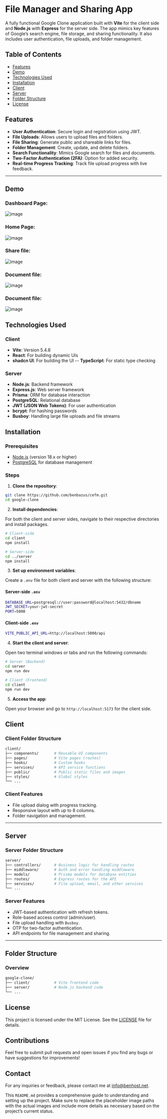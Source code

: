 # File Manager and Sharing App

A fully functional Google Clone application built with **Vite** for the client side and **Node.js** with **Express** for the server side. The app mimics key features of Google’s search engine, file storage, and sharing functionality. It also includes user authentication, file uploads, and folder management.

## Table of Contents

- [Features](#features)
- [Demo](#demo)
- [Technologies Used](#technologies-used)
- [Installation](#installation)
- [Client](#client)
- [Server](#server)
- [Folder Structure](#folder-structure)
- [License](#license)

## Features

- **User Authentication**: Secure login and registration using JWT.
- **File Uploads**: Allows users to upload files and folders.
- **File Sharing**: Generate public and shareable links for files.
- **Folder Management**: Create, update, and delete folders.
- **Search Functionality**: Mimics Google search for files and documents.
- **Two-Factor Authentication (2FA)**: Option for added security.
- **Real-time Progress Tracking**: Track file upload progress with live feedback.

---

## Demo

### Dashboard Page:

 ![image](https://github.com/user-attachments/assets/56bfdf84-f698-41ad-be12-972a920d7e76)

### Home Page:

 ![image](https://github.com/user-attachments/assets/6b2fdca0-9fde-4e83-bdd4-e83cea4d5e95)

### Share file:
![image](https://github.com/user-attachments/assets/9a6fed0f-accf-4974-9ad0-2e25d3bd8d0a)

 ### Document file:
 ![image](https://github.com/user-attachments/assets/8d01a038-b6fb-46ba-9d7c-16cca9697415)

 ### Document file:
![image](https://github.com/user-attachments/assets/ab5de6e3-9d17-4706-b345-3ac0f1409d8c)

## Technologies Used

### Client

- **Vite**: Version 5.4.8
- **React**: For building dynamic UIs
- **shadcn UI**: For building the UI
-- **TypeScript**: For static type checking

### Server

- **Node.js**: Backend framework
- **Express.js**: Web server framework
- **Prisma**: ORM for database interaction
- **PostgreSQL**: Relational database
- **JWT (JSON Web Tokens)**: For user authentication
- **bcrypt**: For hashing passwords
- **Busboy**: Handling large file uploads and file streams

## Installation

### Prerequisites

- [Node.js](https://nodejs.org/en/) (version 18.x or higher)
- [PostgreSQL](https://www.postgresql.org/) for database management

### Steps

1. **Clone the repository**:

```bash
git clone https://github.com/benbazus/cefm.git
cd google-clone
```

2. **Install dependencies**:

For both the client and server sides, navigate to their respective directories and install packages.

```bash
# Client-side
cd client
npm install

# Server-side
cd ../server
npm install
```

3. **Set up environment variables**:

Create a `.env` file for both client and server with the following structure:

#### Server-side `.env`

```bash
DATABASE_URL=postgresql://user:password@localhost:5432/dbname
JWT_SECRET=your-jwt-secret
PORT=5000
```

#### Client-side `.env`

```bash
VITE_PUBLIC_API_URL=http://localhost:5000/api
```

4. **Start the client and server**:

Open two terminal windows or tabs and run the following commands:

```bash
# Server (Backend)
cd server
npm run dev

# Client (Frontend)
cd client
npm run dev
```

5. **Access the app**:

Open your browser and go to `http://localhost:5173` for the client side.

## Client

### Client Folder Structure

```bash
client/
├── components/       # Reusable UI components
├── pages/            # Vite pages (routes)
├── hooks/            # Custom hooks
├── services/         # API service functions
├── public/           # Public static files and images
├── styles/           # Global styles
└── ...
```

### Client Features

- File upload dialog with progress tracking.
- Responsive layout with up to 8 columns.
- Folder navigation and management.

---

## Server

### Server Folder Structure

```bash
server/
├── controllers/      # Business logic for handling routes
├── middleware/       # Auth and error handling middleware
├── models/           # Prisma models for database entities
├── routes/           # Express routes for the API
├── services/         # File upload, email, and other services
└── ...
```

### Server Features

- JWT-based authentication with refresh tokens.
- Role-based access control (admin/user).
- File upload handling with `Busboy`.
- OTP for two-factor authentication.
- API endpoints for file management and sharing.

---

## Folder Structure

### Overview

```bash
google-clone/
├── client/           # Vite frontend code
├── server/           # Node.js backend code
└── ...
```

## License

This project is licensed under the MIT License. See the [LICENSE](LICENSE) file for details.

## Contributions

Feel free to submit pull requests and open issues if you find any bugs or have suggestions for improvements!

## Contact

For any inquiries or feedback, please contact me at [info@benhost.net](mailto:benhost.net).


This `README.md` provides a comprehensive guide to understanding and setting up the project. Make sure to replace the placeholder image paths with the actual images and include more details as necessary based on the project’s current status.
